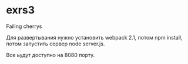 # exrs3
Failing cherrys

Для развертывания нужно установить webpack 2.1,
потом npm install,
потом запустить сервер node server.js.

Все ьудут доступно на 8080 порту.
